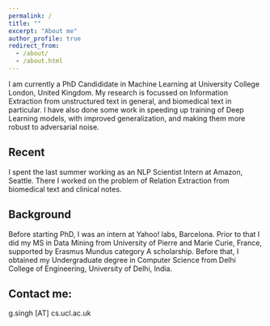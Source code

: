 ```yaml
---
permalink: /
title: ""
excerpt: "About me"
author_profile: true
redirect_from: 
  - /about/
  - /about.html
---
```


I am currently a PhD Candididate in Machine Learning at University College London, United Kingdom. My research is focussed on Information Extraction from unstructured text in general, and biomedical text in particular. I have also done some work in speeding up training of Deep Learning models, with improved generalization, and making them more robust to adversarial noise. 

Recent
------
I spent the last summer working as an NLP Scientist Intern at Amazon, Seattle. There I worked on the problem of Relation Extraction from biomedical text and clinical notes.

Background
------
Before starting PhD, I was an intern at Yahoo! labs, Barcelona. Prior to that I did my MS in Data Mining from University of Pierre and Marie Curie, France, supported by Erasmus Mundus category A scholarship. Before that, I obtained my Undergraduate degree in Computer Science from Delhi College of Engineering, University of Delhi, India. 

<!-- This was followed by working as a Software Developer at Visualwebsiteoptimizer.com for a year.  -->


Contact me:
------
g.singh [AT] cs.ucl.ac.uk
